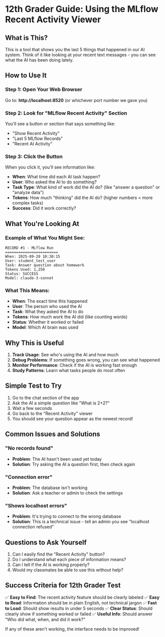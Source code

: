 # 12th Grader Guide: Using the MLflow Recent Activity Viewer

## What is This?
This is a tool that shows you the last 5 things that happened in our AI system. Think of it like looking at your recent text messages - you can see what the AI has been doing lately.

## How to Use It

### Step 1: Open Your Web Browser
Go to: **http://localhost:8520** (or whichever port number we gave you)

### Step 2: Look for "MLflow Recent Activity" Section
You'll see a button or section that says something like:
- "Show Recent Activity"
- "Last 5 MLflow Records"
- "Recent AI Activity"

### Step 3: Click the Button
When you click it, you'll see information like:
- **When**: What time did each AI task happen?
- **User**: Who asked the AI to do something?
- **Task Type**: What kind of work did the AI do? (like "answer a question" or "analyze data")
- **Tokens**: How much "thinking" did the AI do? (higher numbers = more complex tasks)
- **Success**: Did it work correctly?

## What You're Looking At

### Example of What You Might See:
```
RECORD #1 - MLflow Run
========================
When: 2025-09-20 10:30:15
User: student_test_user
Task: Answer question about homework
Tokens Used: 1,250
Status: SUCCESS
Model: claude-3-sonnet
```

### What This Means:
- **When**: The exact time this happened
- **User**: The person who used the AI
- **Task**: What they asked the AI to do
- **Tokens**: How much work the AI did (like counting words)
- **Status**: Whether it worked or failed
- **Model**: Which AI brain was used

## Why This is Useful

1. **Track Usage**: See who's using the AI and how much
2. **Debug Problems**: If something goes wrong, you can see what happened
3. **Monitor Performance**: Check if the AI is working fast enough
4. **Study Patterns**: Learn what tasks people do most often

## Simple Test to Try

1. Go to the chat section of the app
2. Ask the AI a simple question like "What is 2+2?"
3. Wait a few seconds
4. Go back to the "Recent Activity" viewer
5. You should see your question appear as the newest record!

## Common Issues and Solutions

### "No records found"
- **Problem**: The AI hasn't been used yet today
- **Solution**: Try asking the AI a question first, then check again

### "Connection error"
- **Problem**: The database isn't working
- **Solution**: Ask a teacher or admin to check the settings

### "Shows localhost errors"
- **Problem**: It's trying to connect to the wrong database
- **Solution**: This is a technical issue - tell an admin you see "localhost connection refused"

## Questions to Ask Yourself

1. Can I easily find the "Recent Activity" button?
2. Do I understand what each piece of information means?
3. Can I tell if the AI is working properly?
4. Would my classmates be able to use this without help?

## Success Criteria for 12th Grader Test

✅ **Easy to Find**: The recent activity feature should be clearly labeled
✅ **Easy to Read**: Information should be in plain English, not technical jargon
✅ **Fast to Load**: Should show results in under 5 seconds
✅ **Clear Status**: Should clearly show if something worked or failed
✅ **Useful Info**: Should answer "Who did what, when, and did it work?"

If any of these aren't working, the interface needs to be improved!